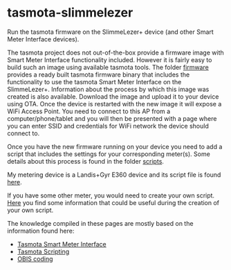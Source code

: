 # tasmota-slimmelezer
Run the tasmota firmware on the SlimmeLezer+ device (and other Smart Meter Interface devices).

The tasmota project does not out-of-the-box provide a firmware image with Smart Meter Interface functionality included. However it is fairly easy to build such an image using available tasmota tools. The folder [firmware](firmware/README.md) provides a ready built tasmota firmware binary that includes the functionality to use the tasmota Smart Meter Interface on the SlimmeLezer+. Information about the process by which this image was created is also available. Download the image and upload it to your device using OTA. Once the device is restarted with the new image it will expose a WiFi Access Point. You need to connect to this AP from a computer/phone/tablet and you will then be presented with a page where you can enter SSID and credentials for WiFi network the device should connect to.

Once you have the new firmware running on your device you need to add a script that includes the settings for your corresponding meter(s). Some details about this process is found in the folder [scripts](scripts).

My metering device is a Landis+Gyr E360 device and its script file is found [here](scripts/landisgyre360/script.txt).

If you have some other meter, you would need to create your own script. [Here](other/README.md) you find some information that could be useful during the creation of your own script.


The knowledge compiled in these pages are mostly based on the information found here:

* [Tasmota Smart Meter Interface](https://tasmota.github.io/docs/Smart-Meter-Interface/)
* [Tasmota Scripting](https://tasmota.github.io/docs/Scripting-Language/)
* [OBIS coding](https://www.promotic.eu/en/pmdoc/Subsystems/Comm/PmDrivers/IEC62056_OBIS.htm)


